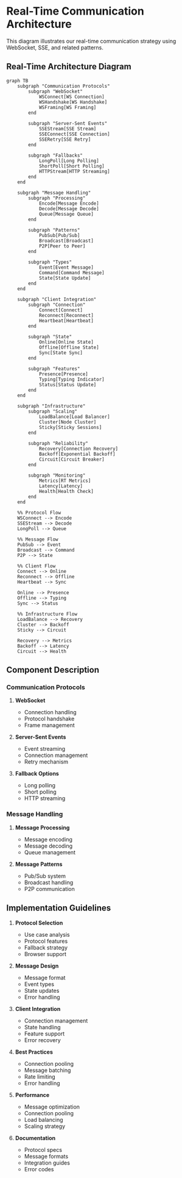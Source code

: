 # Real-Time Communication Architecture

This diagram illustrates our real-time communication strategy using WebSocket, SSE, and related patterns.

## Real-Time Architecture Diagram

```mermaid
graph TB
    subgraph "Communication Protocols"
        subgraph "WebSocket"
            WSConnect[WS Connection]
            WSHandshake[WS Handshake]
            WSFraming[WS Framing]
        end

        subgraph "Server-Sent Events"
            SSEStream[SSE Stream]
            SSEConnect[SSE Connection]
            SSERetry[SSE Retry]
        end

        subgraph "Fallbacks"
            LongPoll[Long Polling]
            ShortPoll[Short Polling]
            HTTPStream[HTTP Streaming]
        end
    end

    subgraph "Message Handling"
        subgraph "Processing"
            Encode[Message Encode]
            Decode[Message Decode]
            Queue[Message Queue]
        end

        subgraph "Patterns"
            PubSub[Pub/Sub]
            Broadcast[Broadcast]
            P2P[Peer to Peer]
        end

        subgraph "Types"
            Event[Event Message]
            Command[Command Message]
            State[State Update]
        end
    end

    subgraph "Client Integration"
        subgraph "Connection"
            Connect[Connect]
            Reconnect[Reconnect]
            Heartbeat[Heartbeat]
        end

        subgraph "State"
            Online[Online State]
            Offline[Offline State]
            Sync[State Sync]
        end

        subgraph "Features"
            Presence[Presence]
            Typing[Typing Indicator]
            Status[Status Update]
        end
    end

    subgraph "Infrastructure"
        subgraph "Scaling"
            LoadBalance[Load Balancer]
            Cluster[Node Cluster]
            Sticky[Sticky Sessions]
        end

        subgraph "Reliability"
            Recovery[Connection Recovery]
            Backoff[Exponential Backoff]
            Circuit[Circuit Breaker]
        end

        subgraph "Monitoring"
            Metrics[RT Metrics]
            Latency[Latency]
            Health[Health Check]
        end
    end

    %% Protocol Flow
    WSConnect --> Encode
    SSEStream --> Decode
    LongPoll --> Queue

    %% Message Flow
    PubSub --> Event
    Broadcast --> Command
    P2P --> State

    %% Client Flow
    Connect --> Online
    Reconnect --> Offline
    Heartbeat --> Sync

    Online --> Presence
    Offline --> Typing
    Sync --> Status

    %% Infrastructure Flow
    LoadBalance --> Recovery
    Cluster --> Backoff
    Sticky --> Circuit

    Recovery --> Metrics
    Backoff --> Latency
    Circuit --> Health
```

## Component Description

### Communication Protocols

1. **WebSocket**

   - Connection handling
   - Protocol handshake
   - Frame management

2. **Server-Sent Events**

   - Event streaming
   - Connection management
   - Retry mechanism

3. **Fallback Options**
   - Long polling
   - Short polling
   - HTTP streaming

### Message Handling

1. **Message Processing**

   - Message encoding
   - Message decoding
   - Queue management

2. **Message Patterns**
   - Pub/Sub system
   - Broadcast handling
   - P2P communication

## Implementation Guidelines

1. **Protocol Selection**

   - Use case analysis
   - Protocol features
   - Fallback strategy
   - Browser support

2. **Message Design**

   - Message format
   - Event types
   - State updates
   - Error handling

3. **Client Integration**

   - Connection management
   - State handling
   - Feature support
   - Error recovery

4. **Best Practices**

   - Connection pooling
   - Message batching
   - Rate limiting
   - Error handling

5. **Performance**

   - Message optimization
   - Connection pooling
   - Load balancing
   - Scaling strategy

6. **Documentation**
   - Protocol specs
   - Message formats
   - Integration guides
   - Error codes
